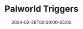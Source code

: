 ---
layout: ext_single
title: Palworld Triggers
slug: palworld-triggers
desc: Listen for Palworld events in SAMMI
category: games
date: '2024-02-28T00:00:00-05:00'
permalink: extensions/games/:slug
download_url: https://christinak.itch.io/palworld-triggers
developer_name: Christina K.
developer_url: https://christinak.itch.io
icon_local: palworld-triggers-icon.png
trailer: https://www.youtube.com/embed/3mi_1K1PV2U
screenshots_local: palworld-triggers-deck.png, palworld-triggers-pull.png, palworld-triggers-pull2.png
version: 1.0
sammi_version: 2023.3.1 and up
platform: Any
overview: |
    Palworld Triggers is an extension for SAMMI that allows you to listen to specific in-game events and trigger buttons within SAMMI.

    **Features**
    - **Pal Captured and Incubated**: Triggered when a pal is captured or incubated, providing details like pal level, name, passive skills, and capture count.
    - **Base Invasion Alerts**: Triggered when your base is under attack or being visited by an NPC, providing details like enemy names.
    - **Chat Message Integration**: Captures all in-game chat messages, allowing you to view details like the message sender.
    - **Complete Pal Inventory**: A special feature that retrieves a list of all your owned pals, and information such as their names, levels, skills, and more.
    - **API Commands for Dedicated Servers:**
        - Get server info and metrics.
        - Get list of current players.
        - Send announcement messages in chat.
        - Kick, ban, and unban players from the server.
        - Save & Shut down the server remotely.
        - And more!

    **Beta Version Warning**  

    Please be aware that **Palworld Triggers** is currently in its beta phase. Any updates to Palworld may cause the extension to stop working. We are working hard to ensure that the extension is updated as soon as possible after any changes to the game.

    **Important Notes**  

    This extension requires the download of **RE-UE4SS** as a dependency. 
    The extension has been extensively tested on a dedicated server, and should be fully functional in single-player and public servers. However, as this is a beta release, some features may not be fully polished.
setup_url: https://docs.christinak.ca/docs/extensions/palworld-triggers#setup
privacy_collect: false
---